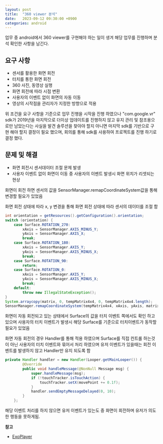 ```yaml
---
layout: post
title:  "360 viewer 분석"
date:   2023-09-12 09:30:00 +0900
categories: android
---
```


 업무 중 android에서 360 viewer를 구현해야 하는 일이 생겨 해당 업무를 진행하며 분석 확인한 사항을 남긴다. 

## 요구 사항
 - 센서를 활용한 화면 회전
 - 터치를 통한 화면 회전
 - 360 사진, 동영상 실행
 - 화면 회전에 따라 시점 변환
 - 사용자의 이벤트 없이 화면의 자동 이동
 - 영상의 시작점을 관리자가 지정한 방향으로 적용

위 조건을 요구 사항을 기준으로 업무 진행을 시작을 진행 하였으나 "com.google.vr" sdk가 2019년을 마지막으로 더이상 업데이트를 진행하지 않고 유지 관리 및 참조용으로만 남았는다는 사실을 발견 솔루션을 찾아야 할지 아니면 마지막 sdk를 기반으로 구현 해야 할지 결정이 필요 했으며, 회의를 통해 sdk를 사용하여 프로젝트를 진행 하기로 결정 했다.

## 문제 및 해결
 - 화면 회전시 센서데이터 조절 문제 발생
 - 사용자 이벤트 없이 화면이 이동 중 사용자의 이벤트 발생시 화면 위치가 리셋되는 현상

화면이 회전 하면 센서의 값을 SensorManager.remapCoordinateSystem값을 통해 변경할 필요가 있었음

화면 회전 상태에 따라 x, y 변경을 통해 화면 회전 상태에 따라 센서의 데이터를 조절 함
```java
int orientation = getResources().getConfiguration().orientation;
switch (orientation) {
    case Surface.ROTATION_270:
        xAxis = SensorManager.AXIS_MINUS_Y;
        yAxis = SensorManager.AXIS_X;
        break;
    case Surface.ROTATION_180:
        xAxis = SensorManager.AXIS_Y;
        yAxis = SensorManager.AXIS_MINUS_X;
        break;
    case Surface.ROTATION_90:
        return;
    case Surface.ROTATION_0:
        xAxis = SensorManager.AXIS_Y;
        yAxis = SensorManager.AXIS_MINUS_X;
        break;
    default:
        throw new IllegalStateException();
}
System.arraycopy(matrix, 0, tempMatrix4x4, 0, tempMatrix4x4.length);
SensorManager.remapCoordinateSystem(tempMatrix4x4, xAxis, yAxis, matrix);
```

화면이 자동 회전되고 있는 상태에서 Surface의 값을 터치 이벤트 쪽에서도 확인 하고 있으며 사용자의 터치 이벤트가 발생시 해당 Surface를 기준으로 터치이벤트가 동작할 필요가 있었음

화면 자동 회전의 경우 Handler를 통해 적용 하였으며 Surface를 직접 컨트롤 하는것이 아닌 사용자의 터치 이벤트와 묶어서 처리 하였으며 유저 이벤트가 있을때는 회전 이벤트를 발생하지 않고 Handler만 유지 되도록 함 
```java
private Handler handler = new Handler(Looper.getMainLooper()) {
        @Override
        public void handleMessage(@NonNull Message msg) {
            super.handleMessage(msg);
            if (!touchTracker.isTouchAction) {
                touchTracker.setX(movePoint += 0.1f);
            }
            handler.sendEmptyMessageDelayed(0, 10);
        }
    };
```
해당 이벤트 처리를 하지 않으면 유저 이벤트가 있는도 중 화면이 회전하며 유저가 의도한 행동을 못하게됨.

**참고**
- [ExoPlayer](https://github.com/google/ExoPlayer/blob/release-v2/library/core/src/main/java/com/google/android/exoplayer2/video/spherical/SphericalGLSurfaceView.java)